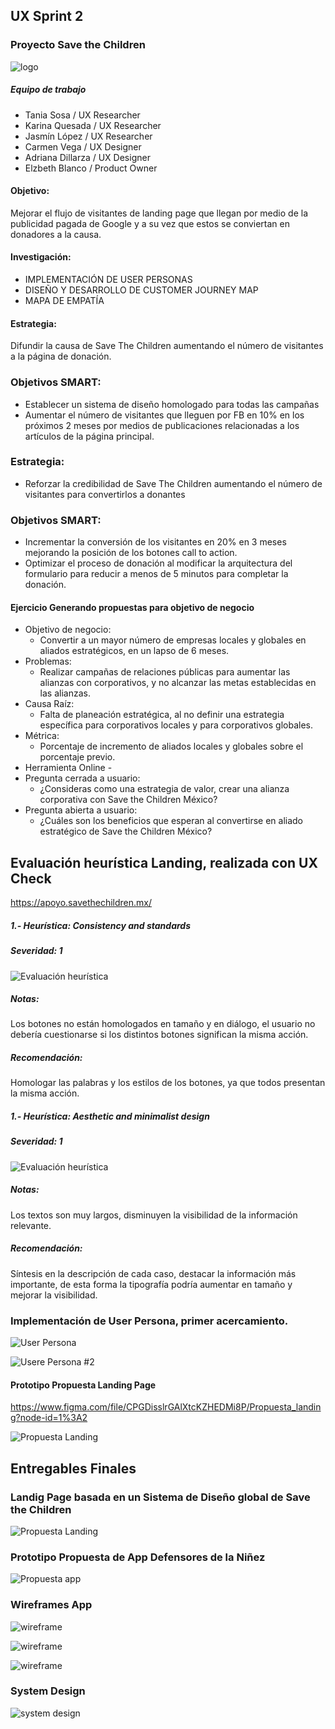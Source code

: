 ## UX Sprint 2
### Proyecto Save the Children
![logo](./assets/images/logo_black.png)

##### Equipo de trabajo
- Tania Sosa / UX Researcher
- Karina Quesada / UX Researcher
- Jasmín López  / UX Researcher
- Carmen Vega / UX Designer
- Adriana Dillarza / UX Designer
- Elzbeth Blanco / Product  Owner

#### Objetivo:
Mejorar el flujo de visitantes de landing page que llegan por medio de la publicidad
pagada de Google y a su vez que estos se conviertan en donadores a la causa.

#### Investigación:
- IMPLEMENTACIÓN DE USER PERSONAS
- DISEÑO Y DESARROLLO DE CUSTOMER JOURNEY MAP
- MAPA DE EMPATÍA

#### Estrategia:
Difundir la causa de Save The Children aumentando el número de visitantes a la página de  donación.
### Objetivos SMART:
- Establecer un sistema de diseño homologado para todas las campañas
- Aumentar el número de visitantes que lleguen por FB en 10% en los próximos 2 meses por medios de publicaciones
	relacionadas a los artículos de la página principal.

### Estrategia:
- Reforzar la credibilidad de Save The Children aumentando el número de visitantes para convertirlos a donantes
### Objetivos SMART:
- Incrementar la conversión de los visitantes en 20% en 3 meses mejorando la posición de los botones call to action.
- Optimizar el proceso de donación al modificar la arquitectura del formulario para reducir a menos de 5 minutos para
	completar la donación.

#### Ejercicio Generando propuestas para objetivo de negocio

- Objetivo de negocio:
  - Convertir a un mayor número de empresas locales y globales en aliados estratégicos, en un lapso de 6 meses.
- Problemas:
  - Realizar campañas de relaciones públicas para aumentar las alianzas con corporativos, y no alcanzar las metas establecidas en las alianzas.
- Causa Raíz:
  - Falta de planeación estratégica, al no definir una estrategia específica para corporativos locales y para corporativos globales.
- Métrica:
  - Porcentaje de incremento de aliados locales y globales sobre el porcentaje previo.
- Herramienta Online -
- Pregunta cerrada a usuario:
  - ¿Consideras como una estrategia de valor, crear una alianza corporativa con Save the Children México?
- Pregunta abierta a usuario:
  - ¿Cuáles son los beneficios que esperan al convertirse en aliado estratégico de Save the Children México?

## Evaluación heurística Landing, realizada con UX Check
https://apoyo.savethechildren.mx/

##### 1.- Heurística: Consistency and standards
##### Severidad: 1

![Evaluación heurística](./assets/images/Heuristica_01.png)

##### Notas:
Los botones no están homologados en tamaño y en diálogo, el usuario no debería cuestionarse si los distintos botones significan la misma acción.
##### Recomendación:
Homologar las palabras y los estilos de los botones, ya que todos presentan la misma acción.

##### 1.- Heurística: Aesthetic and minimalist design
##### Severidad: 1

![Evaluación heurística](./assets/images/Heuristica_02.png)
##### Notas:
Los textos son muy largos, disminuyen la visibilidad de la información relevante.
##### Recomendación:
Síntesis en la descripción de cada caso, destacar la información más importante, de esta forma la tipografía podría aumentar en tamaño y mejorar la visibilidad.

### Implementación de User Persona, primer acercamiento.
![User Persona](./assets/images/UserPersona.png)

![Usere Persona #2](./assets/images/UserPersona_02.png)

#### Prototipo Propuesta Landing Page

https://www.figma.com/file/CPGDisslrGAlXtcKZHEDMi8P/Propuesta_landing?node-id=1%3A2

![Propuesta Landing](./assets/images/wireframe_Propuesta_landing.png)

## Entregables Finales

### Landig Page  basada en un Sistema de Diseño global de Save the Children

![Propuesta Landing](./assets/images/landing_SSTC.png)

### Prototipo Propuesta de App Defensores de la Niñez

![Propuesta app](./assets/images/prototipo_app.png)

### Wireframes App
![wireframe](./assets/images/wireframe_iphone_01.png)

![wireframe](./assets/images/wireframe_iphone_02.png)

![wireframe](./assets/images/wireframe_iphone_03.png)

### System Design

![system design](./assets/images/system_design.png)
